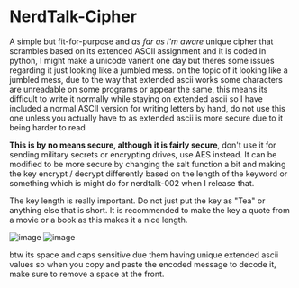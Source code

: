 # NerdTalk-Cipher
A simple but fit-for-purpose and *as far as i'm aware* unique cipher that scrambles based on its extended ASCII assignment and it is coded in python, I might make a unicode varient one day but theres some issues regarding it just looking like a jumbled mess.
on the topic of it looking like a jumbled mess, due to the way that extended ascii works some characters are unreadable on some programs or appear the same, this means its difficult to write it normally while staying on extended ascii so I have included a normal ASCII version for writing letters by hand, do not use this one unless you actually have to as extended ascii is more secure due to it being harder to read

**This is by no means secure, although it is fairly secure**, don't use it for sending military secrets or encrypting drives, use AES instead. It can be modified to be more secure by changing the salt function a bit and making the key encrypt / decrypt differently based on the length of the keyword or something which is might do for nerdtalk-002 when I release that.

The key length is really important. Do not just put the key as "Tea" or anything else that is short.
It is recommended to make the key a quote from a movie or a book as this makes it a nice length.

![image](https://github.com/user-attachments/assets/1aa02317-97a7-4aeb-9ade-88d362ca6cb1)
![image](https://github.com/user-attachments/assets/14c270de-27c8-4310-bb01-df06fb6e90fe)

btw its space and caps sensitive due them having unique extended ascii values so when you copy and paste the encoded message to decode it, make sure to remove a space at the front.
